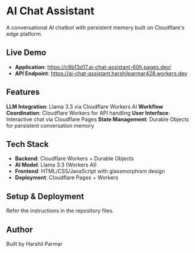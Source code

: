 
# AI Chat Assistant

A conversational AI chatbot with persistent memory built on Cloudflare's edge platform.

## Live Demo
- **Application**: https://c8b13d17.ai-chat-assistant-60h.pages.dev/
- **API Endpoint**: https://ai-chat-assistant.harshilparmar428.workers.dev

## Features

**LLM Integration**: Llama 3.3 via Cloudflare Workers AI
**Workflow Coordination**: Cloudflare Workers for API handling
**User Interface**: Interactive chat via Cloudflare Pages
**State Management**: Durable Objects for persistent conversation memory

## Tech Stack

- **Backend**: Cloudflare Workers + Durable Objects
- **AI Model**: Llama 3.3 (Workers AI)
- **Frontend**: HTML/CSS/JavaScript with glassmorphism design
- **Deployment**: Cloudflare Pages + Workers

## Setup & Deployment

Refer the instructions in the repository files.

## Author

Built by Harshil Parmar